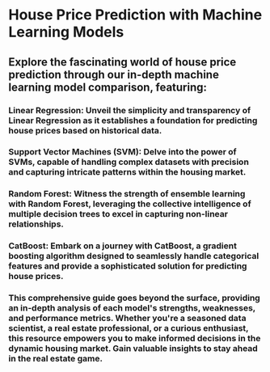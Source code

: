 
# House Price Prediction with Machine Learning Models
## Explore the fascinating world of house price prediction through our in-depth machine learning model comparison, featuring:

### Linear Regression: Unveil the simplicity and transparency of Linear Regression as it establishes a foundation for predicting house prices based on historical data.

### Support Vector Machines (SVM): Delve into the power of SVMs, capable of handling complex datasets with precision and capturing intricate patterns within the housing market.

### Random Forest: Witness the strength of ensemble learning with Random Forest, leveraging the collective intelligence of multiple decision trees to excel in capturing non-linear relationships.

### CatBoost: Embark on a journey with CatBoost, a gradient boosting algorithm designed to seamlessly handle categorical features and provide a sophisticated solution for predicting house prices.

### This comprehensive guide goes beyond the surface, providing an in-depth analysis of each model's strengths, weaknesses, and performance metrics. Whether you're a seasoned data scientist, a real estate professional, or a curious enthusiast, this resource empowers you to make informed decisions in the dynamic housing market. Gain valuable insights to stay ahead in the real estate game.
